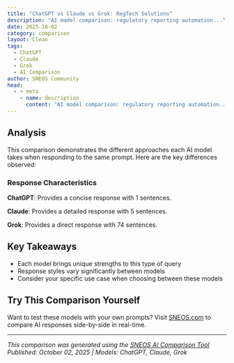 ```yaml
---
title: "ChatGPT vs Claude vs Grok: RegTech Solutions"
description: "AI model comparison: regulatory reporting automation..."
date: 2025-10-02
category: comparison
layout: Clean
tags:
  - ChatGPT
  - Claude
  - Grok
  - AI Comparison
author: SNEOS Community
head:
  - - meta
    - name: description
      content: "AI model comparison: regulatory reporting automation..."
---
```


<ChatComparison
  title="ChatGPT vs Claude vs Grok: RegTech Solutions"
  prompt="regulatory reporting automation"
  :responses='{
    "ChatGPT": "Error calling OpenAI API.",
    "Claude": "# Regulatory Reporting Automation\n\n## Overview\nRegulatory reporting automation involves using technology to streamline, standardize, and accelerate the process of preparing and submitting mandatory reports to regulatory bodies across various industries.\n\n## Key Benefits\n\n### **Efficiency Gains**\n- Reduced manual effort and processing time\n- Faster report generation and submission\n- Elimination of repetitive tasks\n\n### **Accuracy Improvements**\n- Minimized human errors\n- Consistent data validation rules\n- Automated reconciliation processes\n\n### **Cost Reduction**\n- Lower operational costs\n- Reduced need for manual resources\n- Decreased compliance penalties\n\n### **Enhanced Compliance**\n- Real-time monitoring and alerts\n- Audit trails and documentation\n- Standardized processes across regulations\n\n## Core Components\n\n### **Data Management**\n- **Data Collection**: Automated extraction from multiple sources\n- **Data Quality**: Validation, cleansing, and standardization\n- **Data Lineage**: Complete traceability of data sources\n\n### **Process Automation**\n- **Workflow Management**: Automated approval processes\n- **Scheduling**: Automatic report generation and submission\n- **Exception Handling**: Automated alerts for anomalies\n\n### **Reporting Engine**\n- **Template Management**: Standardized report formats\n- **Multi-format Output**: PDF, XML, Excel, regulatory formats\n- **Version Control**: Template and report versioning\n\n## Implementation Technologies\n\n### **Robotic Process Automation (RPA)**\n- Automates repetitive, rule-based tasks\n- Integrates with existing systems\n- Popular tools: UiPath, Blue Prism, Automation Anywhere\n\n### **Data Integration Platforms**\n- ETL/ELT processes\n- Real-time data streaming\n- Tools: Informatica, Talend, Microsoft SSIS\n\n### **Business Intelligence \u0026 Analytics**\n- Data visualization and analysis\n- Automated report generation\n- Platforms: Tableau, Power BI, QlikView\n\n### **Cloud Solutions**\n- Scalable infrastructure\n- Reduced IT overhead\n- Platforms: AWS, Azure, Google Cloud\n\n## Industry Applications\n\n### **Financial Services**\n- **Banking**: Basel III, CCAR, Liquidity reporting\n- **Insurance**: Solvency II, NAIC reporting\n- **Securities**: MiFID II, EMIR, Dodd-Frank\n\n### **Healthcare**\n- FDA submissions\n- Clinical trial reporting\n- Adverse event reporting\n\n### **Energy \u0026 Utilities**\n- Environmental compliance\n- Safety incident reporting\n- Grid reliability reports\n\n### **Manufacturing**\n- Environmental impact reports\n- Safety compliance\n- Quality assurance documentation\n\n## Implementation Best Practices\n\n### **1. Assessment \u0026 Planning**\n- Map current reporting processes\n- Identify automation opportunities\n- Define success metrics\n\n### **2. Data Governance**\n- Establish data quality standards\n- Implement master data management\n- Create data dictionary and lineage\n\n### **3. Phased Implementation**\n- Start with high-volume, routine reports\n- Gradually expand to complex reporting\n- Pilot testing before full deployment\n\n### **4. Change Management**\n- Train staff on new processes\n- Establish clear roles and responsibilities\n- Create documentation and procedures\n\n## Common Challenges\n\n### **Technical Challenges**\n- Data integration complexity\n- Legacy system limitations\n- Scalability requirements\n\n### **Regulatory Challenges**\n- Changing regulatory requirements\n- Multiple jurisdiction compliance\n- Audit and validation requirements\n\n### **Organizational Challenges**\n- Resistance to change\n- Skills gap\n- Resource allocation\n\n## Solution Architecture\n\n\u0060\u0060\u0060\n\u250C\u2500\u2500\u2500\u2500\u2500\u2500\u2500\u2500\u2500\u2500\u2500\u2500\u2500\u2500\u2500\u2500\u2500\u2510    \u250C\u2500\u2500\u2500\u2500\u2500\u2500\u2500\u2500\u2500\u2500\u2500\u2500\u2500\u2500\u2500\u2500\u2500\u2500\u2510    \u250C\u2500\u2500\u2500\u2500\u2500\u2500\u2500\u2500\u2500\u2500\u2500\u2500\u2500\u2500\u2500\u2500\u2500\u2510\n\u2502   Data Sources  \u2502\u2500\u2500\u2500\u25B6\u2502  Data Integration\u2502\u2500\u2500\u2500\u25B6\u2502  Data Warehouse \u2502\n\u2502                 \u2502    \u2502     Platform     \u2502    \u2502                 \u2502\n\u2514\u2500\u2500\u2500\u2500\u2500\u2500\u2500\u2500\u2500\u2500\u2500\u2500\u2500\u2500\u2500\u2500\u2500\u2518    \u2514\u2500\u2500\u2500\u2500\u2500\u2500\u2500\u2500\u2500\u2500\u2500\u2500\u2500\u2500\u2500\u2500\u2500\u2500\u2518    \u2514\u2500\u2500\u2500\u2500\u2500\u2500\u2500\u2500\u2500\u2500\u2500\u2500\u2500\u2500\u2500\u2500\u2500\u2518\n                                                         \u2502\n\u250C\u2500\u2500\u2500\u2500\u2500\u2500\u2500\u2500\u2500\u2500\u2500\u2500\u2500\u2500\u2500\u2500\u2500\u2510    \u250C\u2500\u2500\u2500\u2500\u2500\u2500\u2500\u2500\u2500\u2500\u2500\u2500\u2500\u2500\u2500\u2500\u2500\u2500\u2510             \u2502\n\u2502   Regulators    \u2502\u25C0\u2500\u2500\u2500\u2502 Report Delivery  \u2502             \u2502\n\u2502                 \u2502    \u2502    Platform      \u2502             \u2502\n\u2514\u2500\u2500\u2500\u2500\u2500\u2500\u2500\u2500\u2500\u2500\u2500\u2500\u2500\u2500\u2500\u2500\u2500\u2518    \u2514\u2500\u2500\u2500\u2500\u2500\u2500\u2500\u2500\u2500\u2500\u2500\u2500\u2500\u2500\u2500\u2500\u2500\u2500\u2518             \u2502\n                                  \u25B2                      \u2502\n                                  \u2502                      \u25BC\n\u250C\u2500\u2500\u2500\u2500\u2500\u2500\u2500\u2500\u2500\u2500\u2500\u2500\u2500\u2500\u2500\u2500\u2500\u2510    \u250C\u2500\u2500\u2500\u2500\u2500\u2500\u2500\u2500\u2500\u2500\u2500\u2500\u2500\u2500\u2500\u2500\u2500\u2500\u2510    ",
    "Grok": "Regulatory reporting automation refers to the use of technology and software solutions to streamline and automate the process of preparing, generating, and submitting regulatory reports to relevant authorities. Regulatory reporting is a critical function for organizations, especially in industries like finance, banking, insurance, healthcare, and energy, where compliance with government and industry regulations is mandatory. Automation helps reduce manual effort, minimize errors, enhance accuracy, and ensure timely submissions, while also lowering operational costs.\n\n### Key Aspects of Regulatory Reporting Automation\n\n1. **What is Regulatory Reporting?**\n   - Regulatory reporting involves collecting, analyzing, and submitting data to regulatory bodies (e.g., central banks, financial authorities like SEC, FCA, or ESMA, or healthcare regulators) to demonstrate compliance with laws, standards, and policies.\n   - Examples include Anti-Money Laundering (AML) reports, Know Your Customer (KYC) compliance, Basel III reports, MiFID II, GDPR data protection reports, and more.\n\n2. **Why Automate Regulatory Reporting?**\n   - **Accuracy and Quality:** Automation reduces human errors in data entry, calculations, and formatting.\n   - **Efficiency:** Automates repetitive tasks like data collection, aggregation, and formatting, saving time and resources.\n   - **Timeliness:** Ensures deadlines are met by streamlining workflows and providing reminders or automated submissions.\n   - **Cost Reduction:** Reduces the need for manual labor and mitigates the risk of penalties due to non-compliance.\n   - **Scalability:** Handles increasing data volumes and regulatory changes more effectively than manual processes.\n   - **Auditability:** Provides a clear, traceable process with logs and version control for transparency during audits.\n\n3. **Key Features of Regulatory Reporting Automation Tools**\n   - **Data Integration:** Aggregates data from multiple sources (databases, ERP systems, CRM, spreadsheets) into a unified system.\n   - **Workflow Management:** Automates processes like data validation, report generation, and submission.\n   - **Regulatory Templates:** Pre-built templates for specific regulations to ensure compliance with formatting and content requirements.\n   - **Real-Time Monitoring:** Tracks changes in data and regulations to ensure up-to-date reporting.\n   - **Audit Trails:** Maintains records of data changes, submissions, and approvals for accountability.\n   - **Analytics and Dashboards:** Provides insights into compliance status and performance metrics.\n\n4. **Technologies Used in Automation**\n   - **Robotic Process Automation (RPA):** Automates repetitive tasks like data entry and report formatting.\n   - **Artificial Intelligence (AI) and Machine Learning (ML):** Identifies patterns, predicts potential compliance issues, and improves data quality.\n   - **Blockchain:** Enhances data integrity and security for reporting in certain industries.\n   - **Cloud Computing:** Provides scalable infrastructure for data storage and processing.\n   - **ETL (Extract, Transform, Load) Tools:** Facilitates data extraction from various sources and transformation for reporting needs.\n   - **APIs:** Enable seamless integration between systems and regulatory submission portals.\n\n5. **Benefits of Regulatory Reporting Automation**\n   - Improved compliance with evolving regulations.\n   - Enhanced data governance and security.\n   - Reduced risk of fines or penalties due to late or incorrect submissions.\n   - Better resource allocation by freeing staff from manual tasks.\n   - Greater adaptability to new or changing regulatory requirements.\n\n6. **Challenges in Implementing Automation**\n   - **Initial Investment:** High costs for software, infrastructure, and training.\n   - **Data Quality Issues:** Automation depends on accurate and consistent input data; poor data quality can lead to errors.\n   - **Regulatory Complexity:** Frequent changes in regulations may require constant updates to automation systems.\n   - **Integration:** Difficulty in integrating with legacy systems or disparate data sources.\n   - **Cybersecurity Risks:** Automated systems may be vulnerable to data breaches or cyberattacks.\n\n7. **Popular Tools and Platforms for Regulatory Reporting Automation**\n   - **AxiomSL:** A leading platform for financial regulatory reporting (e.g., Basel, IFRS 9, FATCA).\n   - **Wolters Kluwer (OneSumX):** Offers solutions for risk management and regulatory compliance.\n   - **SAP Regulatory Reporting:** Provides tools for financial and compliance reporting.\n   - **IBM OpenPages:** Focuses on governance, risk, and compliance (GRC) automation.\n   - **MetricStream:** A GRC platform with regulatory reporting capabilities.\n   - **Power BI and Tableau:** Used for data visualization and reporting dashboards.\n   - **UiPath and Automation Anywhere:** RPA tools for automating repetitive reporting tasks.\n\n8. **Steps to Implement Regulatory Reporting Automation**\n   - **Assess Needs:** Identify regulatory requirements and reporting pain points.\n   - **Select Technology:** Choose appropriate tools based on industry, scale, and budget.\n   - **Data Mapping:** Ensure data sources are accessible and standardized for integration.\n   - **Pilot Testing:** Implement automation on a small scale to identify issues.\n   - **Training:** Educate staff on using the new systems and interpreting outputs.\n   - **Monitor and Update:** Continuously monitor performance and update systems to accommodate regulatory changes.\n\n9. **Industry Use Cases**\n   - **Banking and Finance:** Automating Basel III reporting, stress testing, and AML/KYC compliance.\n   - **Insurance:** Streamlining Solvency II and IFRS 17 reporting.\n   - **Healthcare:** Automating HIPAA compliance and clinical trial data submissions.\n   - **Energy and Utilities:** Managing emissions and sustainability reporting under environmental regulations.\n\n### Future of Regulatory Reporting Automation\n- **RegTech Growth:** The rise of Regulatory Technology (RegTech) startups is driving innovation in automation solutions tailored to specific compliance needs.\n- **AI-Driven Insights:** Advanced AI will predict regulatory risks and suggest remediation before issues arise.\n- **Global Standardization:** Efforts to standardize reporting formats (e.g., XBRL) will make automation easier across jurisdictions.\n- **Real-Time Reporting:** Regulators are increasingly demanding real-time data submissions, pushing automation tools to adapt.\n\nBy adopting regulatory reporting automation, organizations can not only ensure compliance but also gain a competitive edge through operational efficiency and improved risk management. If you\u0027re looking to implement such a system, start by evaluating your specific regulatory obligations and exploring tools that align with your industry\u0027s needs. Would you like more information on a specific tool, industry, or implementation process?"
  }'
  published-date="09:23"
/>

## Analysis

This comparison demonstrates the different approaches each AI model takes when responding to the same prompt. Here are the key differences observed:

### Response Characteristics

**ChatGPT**: Provides a concise response with 1 sentences. 

**Claude**: Provides a detailed response with 5 sentences. 

**Grok**: Provides a direct response with 74 sentences. 

## Key Takeaways

- Each model brings unique strengths to this type of query
- Response styles vary significantly between models
- Consider your specific use case when choosing between these models

## Try This Comparison Yourself

Want to test these models with your own prompts? Visit [SNEOS.com](https://sneos.com) to compare AI responses side-by-side in real-time.

---

*This comparison was generated using the [SNEOS AI Comparison Tool](https://sneos.com)*
*Published: October 02, 2025 | Models: ChatGPT, Claude, Grok*
